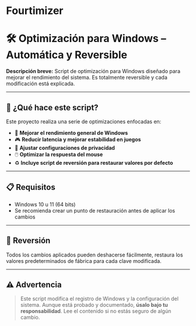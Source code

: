 # Fourtimizer
# 🛠️ Optimización para Windows – Automática y Reversible

**Descripción breve:** Script de optimización para Windows diseñado para mejorar el rendimiento del sistema. Es totalmente reversible y cada modificación está explicada.

---

## 📌 ¿Qué hace este script?

Este proyecto realiza una serie de optimizaciones enfocadas en:

- 💨 **Mejorar el rendimiento general de Windows**
- 🎮 **Reducir latencia y mejorar estabilidad en juegos**
- 🔐 **Ajustar configuraciones de privacidad**
- 🖱️ **Optimizar la respuesta del mouse**
- ♻️ **Incluye script de reversión para restaurar valores por defecto**

---

## 📋 Requisitos

- Windows 10 u 11 (64 bits)
- Se recomienda crear un punto de restauración antes de aplicar los cambios

---

## 🔄 Reversión

Todos los cambios aplicados pueden deshacerse fácilmente, restaura los valores predeterminados de fábrica para cada clave modificada.

---

## ⚠️ Advertencia

> Este script modifica el registro de Windows y la configuración del sistema. Aunque está probado y documentado, **úsalo bajo tu responsabilidad**. Lee el contenido si no estás seguro de algún cambio.



